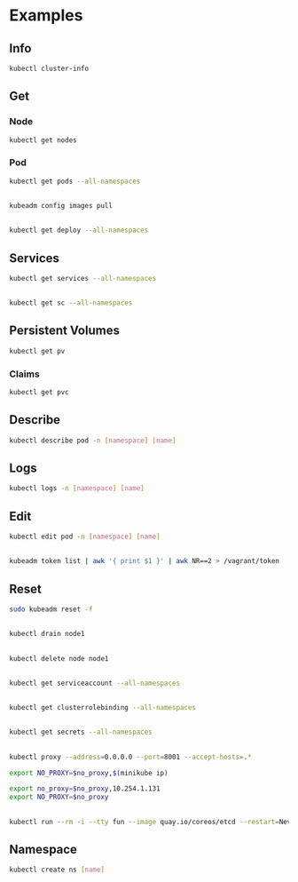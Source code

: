 # Examples

## Info

```sh
kubectl cluster-info
```

## Get

### Node

```sh
kubectl get nodes
```

### Pod

```sh
kubectl get pods --all-namespaces
```

##

```sh
kubeadm config images pull
```

##

```sh
kubectl get deploy --all-namespaces
```

## Services

```sh
kubectl get services --all-namespaces
```

##

```sh
kubectl get sc --all-namespaces
```

## Persistent Volumes

```sh
kubectl get pv
```

### Claims

```sh
kubectl get pvc
```

## Describe

```sh
kubectl describe pod -n [namespace] [name]
```

## Logs

```sh
kubectl logs -n [namespace] [name]
```

## Edit

```sh
kubectl edit pod -n [namespace] [name]
```

##

```sh
kubeadm token list | awk '{ print $1 }' | awk NR==2 > /vagrant/token
```

## Reset

```sh
sudo kubeadm reset -f
```

##

```sh
kubectl drain node1
```

##

```sh
kubectl delete node node1
```

##

```sh
kubectl get serviceaccount --all-namespaces
```

##

```sh
kubectl get clusterrolebinding --all-namespaces
```

##

```sh
kubectl get secrets --all-namespaces
```

##

```sh
kubectl proxy --address=0.0.0.0 --port=8001 --accept-hosts=.*
```

```sh
export NO_PROXY=$no_proxy,$(minikube ip)

export no_proxy=$no_proxy,10.254.1.131
export NO_PROXY=$no_proxy
```

##

```sh
kubectl run --rm -i --tty fun --image quay.io/coreos/etcd --restart=Never -- /bin/sh
```

## Namespace

```sh
kubectl create ns [name]
```
